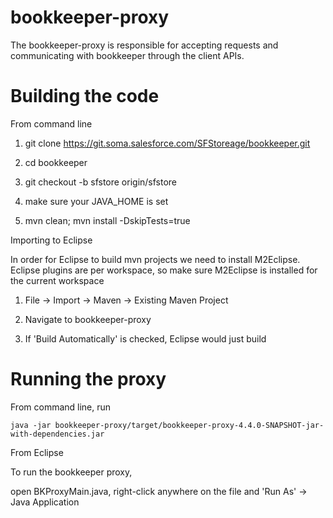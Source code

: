 bookkeeper-proxy
================

The bookkeeper-proxy is responsible for accepting requests and communicating 
with bookkeeper through the client APIs.

Building the code
==================

From command line

1. git clone https://git.soma.salesforce.com/SFStoreage/bookkeeper.git

2. cd bookkeeper

3. git checkout -b sfstore origin/sfstore

4. make sure your JAVA_HOME is set

5. mvn clean; mvn install -DskipTests=true


Importing to Eclipse

In order for Eclipse to build mvn projects we need to install M2Eclipse. Eclipse plugins are per workspace, so make sure M2Eclipse is installed for the current workspace

1. File -> Import -> Maven -> Existing Maven Project

2. Navigate to bookkeeper-proxy 

3. If 'Build Automatically' is checked, Eclipse would just build

Running the proxy
=========================

From command line, run

	java -jar bookkeeper-proxy/target/bookkeeper-proxy-4.4.0-SNAPSHOT-jar-with-dependencies.jar

From Eclipse

To run the bookkeeper proxy,

open BKProxyMain.java, right-click anywhere on the file and 'Run As' -> Java Application
